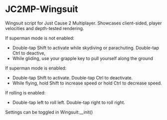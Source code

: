 # JC2MP-Wingsuit
Wingsuit script for Just Cause 2 Multiplayer. Showcases client-sided, player velocities and depth-tested rendering.

If superman mode is not enabled:
- Double-tap Shift to activate while skydiving or parachuting. Double-tap Ctrl to deactive,
- While gliding, use your grapple key to pull yourself along the ground

If superman mode is enabled:
- Double-tap Shift to activate. Double-tap Ctrl to deactivate.
- While flying, hold Shift to increase speed or hold Ctrl to decrease speed.

If rolling is enabled:
- Double-tap left to roll left. Double-tap right to roll right.
 
Settings can be toggled in Wingsuit:__init()
